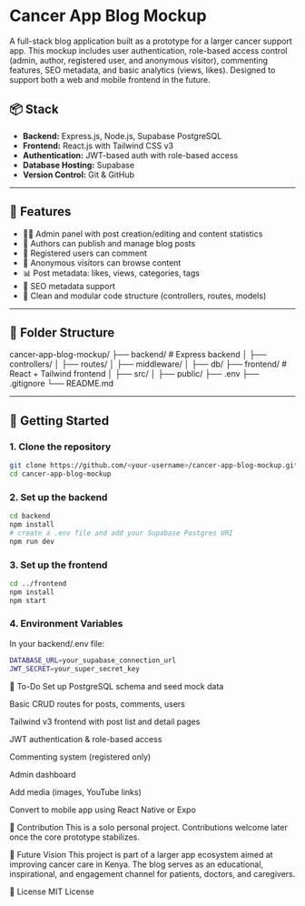 # Cancer App Blog Mockup

A full-stack blog application built as a prototype for a larger cancer support app. This mockup includes user authentication, role-based access control (admin, author, registered user, and anonymous visitor), commenting features, SEO metadata, and basic analytics (views, likes). Designed to support both a web and mobile frontend in the future.

## 📦 Stack

- **Backend:** Express.js, Node.js, Supabase PostgreSQL
- **Frontend:** React.js with Tailwind CSS v3
- **Authentication:** JWT-based auth with role-based access
- **Database Hosting:** Supabase
- **Version Control:** Git & GitHub

---

## 🔐 Features

- 🧑‍⚕️ Admin panel with post creation/editing and content statistics
- 📝 Authors can publish and manage blog posts
- 💬 Registered users can comment
- 👀 Anonymous visitors can browse content
- 📊 Post metadata: likes, views, categories, tags
- 🔎 SEO metadata support
- 🎯 Clean and modular code structure (controllers, routes, models)

---

## 📁 Folder Structure

cancer-app-blog-mockup/
├── backend/ # Express backend
│ ├── controllers/
│ ├── routes/
│ ├── middleware/
│ ├── db/
├── frontend/ # React + Tailwind frontend
│ ├── src/
│ ├── public/
├── .env
├── .gitignore
└── README.md

---

## 🚀 Getting Started

### 1. Clone the repository

```bash
git clone https://github.com/<your-username>/cancer-app-blog-mockup.git
cd cancer-app-blog-mockup
```

### 2. Set up the backend

```bash
cd backend
npm install
# create a .env file and add your Supabase Postgres URI
npm run dev
```

### 3. Set up the frontend

```bash
cd ../frontend
npm install
npm start
```
### 4. Environment Variables

In your backend/.env file:

```bash
DATABASE_URL=your_supabase_connection_url
JWT_SECRET=your_super_secret_key
```

📌 To-Do
 Set up PostgreSQL schema and seed mock data

 Basic CRUD routes for posts, comments, users

 Tailwind v3 frontend with post list and detail pages

 JWT authentication & role-based access

 Commenting system (registered only)

 Admin dashboard

 Add media (images, YouTube links)

 Convert to mobile app using React Native or Expo


🤝 Contribution
This is a solo personal project. Contributions welcome later once the core prototype stabilizes.



🧠 Future Vision
This project is part of a larger app ecosystem aimed at improving cancer care in Kenya. The blog serves as an educational, inspirational, and engagement channel for patients, doctors, and caregivers.


📄 License
MIT License